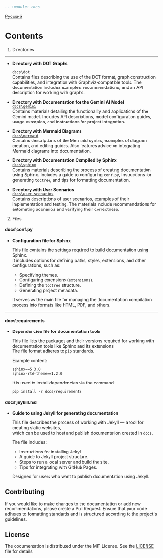 ```rst
.. :module: docs
```
[Русский](https://github.com/hypo69/hypo/blob/master/docs/README.RU.MD)

Contents  
==========  
1. Directories  

--------------------------------------------------  
- **Directory with DOT Graphs**  

    `docs\dot`  
    Contains files describing the use of the DOT format, graph construction capabilities, and integration with Graphviz-compatible tools. The documentation includes examples, recommendations, and an API description for working with graphs.  

- **Directory with Documentation for the Gemini AI Model**  
    [`docs\gemini`](https://github.com/hypo69/hypo/tree/master/docs/gemini/readme.ru.md)  
    Contains materials detailing the functionality and applications of the Gemini model. Includes API descriptions, model configuration guides, usage examples, and instructions for project integration.  

- **Directory with Mermaid Diagrams**  
    [`docs\mermaid`](https://github.com/hypo69/hypo/tree/master/docs/gemini/readme.ru.md)  
    Contains descriptions of the Mermaid syntax, examples of diagram creation, and editing guides. Also features advice on integrating Mermaid diagrams into documentation.  

- **Directory with Documentation Compiled by Sphinx**  
    [`docs\sphinx`](https://github.com/hypo69/hypo/tree/master/docs/sphinx/readme.ru.md)  
    Contains materials describing the process of creating documentation using Sphinx. Includes a guide to configuring `conf.py`, instructions for generating `toctree`, and tips for formatting documentation.  

- **Directory with User Scenarios**  
    [`docs\user_scenarios`](https://github.com/hypo69/hypo/tree/master/docs/user_scenarios/readme.ru.md)  
    Contains descriptions of user scenarios, examples of their implementation and testing. The materials include recommendations for automating scenarios and verifying their correctness.  

2. Files  

#### docs\conf.py  

- **Configuration file for Sphinx**  

    This file contains the settings required to build documentation using Sphinx.  
    It includes options for defining paths, styles, extensions, and other configurations, such as:  

    - Specifying themes.  
    - Configuring extensions (`extensions`).  
    - Defining the `toctree` structure.  
    - Generating project metadata.  

    It serves as the main file for managing the documentation compilation process into formats like HTML, PDF, and others.  

---  

#### docs\requirements  

- **Dependencies file for documentation tools**  

    This file lists the packages and their versions required for working with documentation tools like Sphinx and its extensions.  
    The file format adheres to `pip` standards.  

    Example content:  
    ```  
    sphinx==5.3.0  
    sphinx-rtd-theme==1.2.0  
    ```  

    It is used to install dependencies via the command:  
    ```  
    pip install -r docs/requirements  
    ```  

#### docs\jeykill.md  

- **Guide to using Jekyll for generating documentation**  

    This file describes the process of working with Jekyll — a tool for creating static websites,  
    which can be used to host and publish documentation created in `docs`.  

    The file includes:  

    - Instructions for installing Jekyll.  
    - A guide to Jekyll project structure.  
    - Steps to run a local server and build the site.  
    - Tips for integrating with GitHub Pages.  

    Designed for users who want to publish documentation using Jekyll.  

## Contributing  

If you would like to make changes to the documentation or add new recommendations, please create a Pull Request. Ensure that your code adheres to formatting standards and is structured according to the project's guidelines.  

## License  

The documentation is distributed under the MIT License. See the [LICENSE](../LICENSE) file for details.  